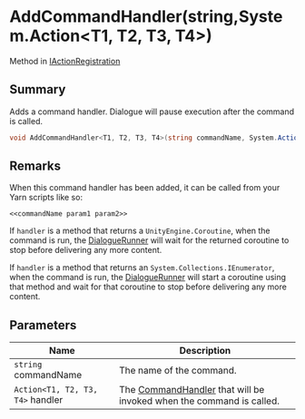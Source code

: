 # AddCommandHandler(string,System.Action\<T1, T2, T3, T4>)

Method in [IActionRegistration](yarn.unity.iactionregistration.md)

## Summary

Adds a command handler. Dialogue will pause execution after the command is called.

```csharp
void AddCommandHandler<T1, T2, T3, T4>(string commandName, System.Action<T1, T2, T3, T4> handler);
```

## Remarks

When this command handler has been added, it can be called from your Yarn scripts like so:

```
<<commandName param1 param2>>
```

If `handler` is a method that returns a `UnityEngine.Coroutine`, when the command is run, the [DialogueRunner](yarn.unity.dialoguerunner.md) will wait for the returned coroutine to stop before delivering any more content.

If `handler` is a method that returns an `System.Collections.IEnumerator`, when the command is run, the [DialogueRunner](yarn.unity.dialoguerunner.md) will start a coroutine using that method and wait for that coroutine to stop before delivering any more content.

## Parameters

| Name                             | Description                                                                                   |
| -------------------------------- | --------------------------------------------------------------------------------------------- |
| `string` commandName             | The name of the command.                                                                      |
| `Action<T1, T2, T3, T4>` handler | The [CommandHandler](yarn.commandhandler.md) that will be invoked when the command is called. |
